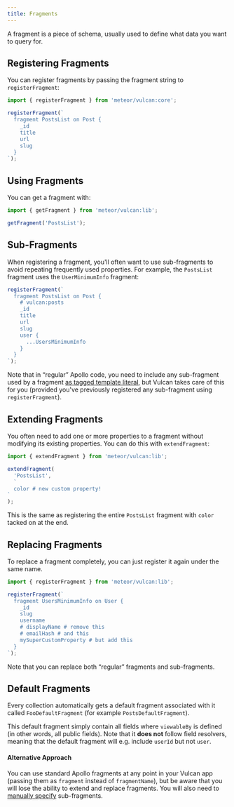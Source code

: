 ```yaml
---
title: Fragments
---
```


A fragment is a piece of schema, usually used to define what data you want to query for.

## Registering Fragments

You can register fragments by passing the fragment string to `registerFragment`:

```js
import { registerFragment } from 'meteor/vulcan:core';

registerFragment(`
  fragment PostsList on Post {
    _id
    title
    url
    slug
  }
`);
```

## Using Fragments

You can get a fragment with:

```js
import { getFragment } from 'meteor/vulcan:lib';

getFragment('PostsList');
```

## Sub-Fragments

When registering a fragment, you'll often want to use sub-fragments to avoid repeating frequently used properties. For example, the `PostsList` fragment uses the `UserMinimumInfo` fragment:

```js
registerFragment(`
  fragment PostsList on Post {
    # vulcan:posts
    _id
    title
    url
    slug
    user {
      ...UsersMinimumInfo
    }
  }
`);
```

Note that in “regular” Apollo code, you need to include any sub-fragment used by a fragment [as tagged template literal](http://dev.apollodata.com/react/fragments.html#reusing-fragments), but Vulcan takes care of this for you (provided you've previously registered any sub-fragment using `registerFragment`).

## Extending Fragments

You often need to add one or more properties to a fragment without modifying its existing properties. You can do this with `extendFragment`:

```js
import { extendFragment } from 'meteor/vulcan:lib';

extendFragment(
  'PostsList',
  `
  color # new custom property!
`
);
```

This is the same as registering the entire `PostsList` fragment with `color` tacked on at the end.

## Replacing Fragments

To replace a fragment completely, you can just register it again under the same name.

```js
import { registerFragment } from 'meteor/vulcan:lib';

registerFragment(`
  fragment UsersMinimumInfo on User {
    _id
    slug
    username
    # displayName # remove this
    # emailHash # and this
    mySuperCustomProperty # but add this
  }
`);
```

Note that you can replace both “regular” fragments and sub-fragments.

## Default Fragments

Every collection automatically gets a default fragment associated with it called `FooDefaultFragment` (for example `PostsDefaultFragment`).

This default fragment simply contain all fields where `viewableBy` is defined (in other words, all public fields). Note that it **does not** follow field resolvers, meaning that the default fragment will e.g. include `userId` but not `user`.

#### Alternative Approach

You can use standard Apollo fragments at any point in your Vulcan app (passing them as `fragment` instead of `fragmentName`), but be aware that you will lose the ability to extend and replace fragments. You will also need to [manually specify](http://dev.apollodata.com/react/fragments.html#reusing-fragments) sub-fragments.
